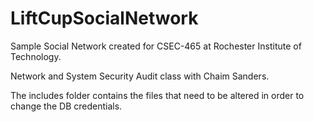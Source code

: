 # LiftCupSocialNetwork

 <p>Sample Social Network created for CSEC-465 at Rochester Institute of Technology.</p>
 <p>Network and System Security Audit class with Chaim Sanders.</p>
 <p>The includes folder contains the files that need to be altered in order to change the DB credentials.</p>
